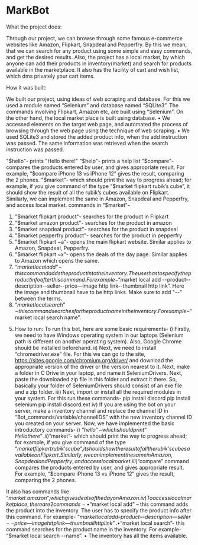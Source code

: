 # MarkBot
What the project does:

Through our project, we can browse through some famous e-commerce websites like Amazon, Flipkart, Snapdeal and Pepperfry. By this we mean, that we can search for any product using some simple and easy commands, and get the desired results. Also, the project has a local market, by which anyone can add their products in inventory(market) and search for products available in the marketplace. It also has the facility of cart and wish list, which dms privately your cart items.

How it was built:
 
We built our project, using ideas of web scraping and database. For this we used a module named “Selenium” and database named “SQLite3”. The commands involving Flipkart, Amazon etc, are built using “Selenium”. On the other hand, the local market place is built using database.
•	We accessed elements on the target web page, and automated the process of browsing through the web page using the technique of web scraping.
•	We used SQLite3 and stored the added product info, when the add instruction was passed. The same information was retrieved when the search instruction was passed.

"$hello"- prints "Hello there!"
"$help"- prints a help list
"$compare"- compares the products entered by user, and gives appropriate result. For example, “$compare iPhone 13 vs iPhone 12” gives the result, comparing the 2 phones.
"$market"- which should print the way to progress ahead; for example, if you give command of the type “$market flipkart rubik’s cube”, it should show the result of all the rubik’s cubes available on Flipkart. Similarly, we can implement the same in Amazon, Snapdeal and Pepperfry, and access local market.
  commands in "$market"- 
  1) "$market flipkart product"- searches for the product in Flipkart
  2) "$market amazon product"- searches for the product in amazon
  3) "$market snapdeal product"- searches for the product in snapdeal
  4) "$market pepperfry product"- searches for the product in pepperfry
  5) "$market flipkart ~a"- opens the main flipkart website. Similar applies to Amazon, Snapdeal, Pepperfry.
  6) "$market flipkart ~x"- opens the deals of the day page. Similar applies to Amazon which opens the same.
  7) “$market local add” – this command adds the product into the inventory. The user has to specify the product info after this command. For example- “$market local add --product--description--seller--price—image http link--thumbnail http link”. Here the image and thumbnail have to be http links. Make sure to add "--" between the terms.
  8) “$market local search”- this command searches for the product name in the inventory. For example- “$market local search name”.


5. How to run:
To run this bot, here are some basic requirements-
i)	Firstly, we need to have Windows operating system in our laptops (Selenium path is different on another operating system). Also, Google Chrome should be installed beforehand.
ii)	Next, we need to install “chromedriver.exe” file. For this we can go to the site, https://sites.google.com/chromium.org/driver/ and download the appropriate version of the driver or the version nearest to it. Next, make a folder in C Drive in your laptop, and name it SeleniumDrivers.  Next, paste the downloaded zip file in this folder and extract it there. So, basically your folder of SeleniumDrivers should consist of an exe file and a zip folder. 
iii)	Next, import or install all the required modules in your system. For this run these commands-
pip install discord
pip install selenium
pip install discord.ext
iv)	If you are using the bot on your server, make a inventory channel and replace the channel ID in “Bot_commands/variable/channelIDS” with the new inventory channel ID you created on your server. 
Now, we have implemented the basic introductory commands-
i)	“$hello”- which should print “Hello there”.
ii)	“$market”- which should print the way to progress ahead; for example, if you give command of the type “$market flipkart rubik’s cube”, it should show the result of all the rubik’s cubes available on Flipkart. Similarly, we can implement the same in Amazon, Snapdeal and Pepperfry, and access local market.
iii)	“$compare” command compares the products entered by user, and gives appropriate result. For example, “$compare iPhone 13 vs iPhone 12” gives the result, comparing the 2 phones.

It also has commands like “$market ~amazon”, which gives deals of the day on Amazon.
iv)	To access local market place, there are 2 commands-
•	“$market local add” – this command adds the product into the inventory. The user has to specify the product info after this command. For example- “$market local add –product—description—seller--price—image http link—thumbnail http link”.
•	“$market local search”- this command searches for the product name in the inventory. For example- “$market local search --name”.
•	The inventory has all the items available.

